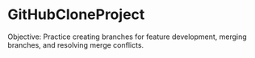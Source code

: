 # GitHubCloneProject
Objective: Practice creating branches for feature development, merging branches, and resolving merge conflicts.

